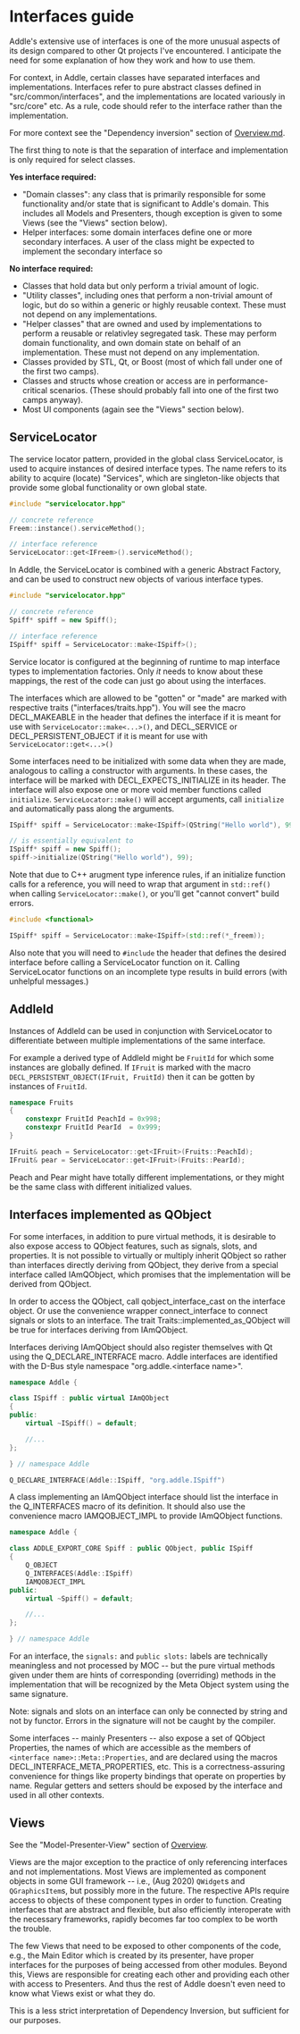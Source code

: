 
# Interfaces guide

Addle's extensive use of interfaces is one of the more unusual aspects of its
design compared to other Qt projects I've encountered. I anticipate the need for 
some explanation of how they work and how to use them.

For context, in Addle, certain classes have separated interfaces and
implementations. Interfaces refer to pure abstract classes defined in
"src/common/interfaces", and the implementations are located variously in
"src/core" etc. As a rule, code should refer to the interface rather than the
implementation.

For more context see the "Dependency inversion" section of
[Overview.md](./Overview.md).

The first thing to note is that the separation of interface and implementation
is only required for select classes.

**Yes interface required:**

- "Domain classes": any class that is primarily responsible for some
functionality and/or state that is significant to Addle's domain. This includes 
all Models and Presenters, though exception is given to some Views (see the
"Views" section below).
- Helper interfaces: some domain interfaces define one or more secondary 
interfaces. A user of the class might be expected to implement the secondary 
interface so

**No interface required:**

- Classes that hold data but only perform a trivial amount of logic.
- "Utility classes", including ones that perform a non-trivial amount of logic, 
but do so within a generic or highly reusable context. These must not depend on
any implementations.
- "Helper classes" that are owned and used by implementations to perform a 
reusable or relativley segregated task. These may perform domain functionality, 
and own domain state on behalf of an implementation. These must not depend on
any implementation.
- Classes provided by STL, Qt, or Boost (most of which fall under one of the
first two camps).
- Classes and structs whose creation or access are in performance-critical
scenarios. (These should probably fall into one of the first two camps anyway).
- Most UI components (again see the "Views" section below).

## ServiceLocator

The service locator pattern, provided in the global class ServiceLocator,
is used to acquire instances of desired interface types. The name refers to its
ability to acquire (locate) "Services", which are singleton-like objects that
provide some global functionality or own global state.

```c++
#include "servicelocator.hpp"

// concrete reference
Freem::instance().serviceMethod();

// interface reference
ServiceLocator::get<IFreem>().serviceMethod();
```

In Addle, the ServiceLocator is combined with a generic Abstract Factory, and
can be used to construct new objects of various interface types.

```c++
#include "servicelocator.hpp"

// concrete reference
Spiff* spiff = new Spiff();

// interface reference
ISpiff* spiff = ServiceLocator::make<ISpiff>();
```

Service locator is configured at the beginning of runtime to map interface types
to implementation factories. Only *it* needs to know about these mappings, the
rest of the code can just go about using the interfaces.

The interfaces which are allowed to be "gotten" or "made" are marked with
respective traits ("interfaces/traits.hpp"). You will see the macro
DECL_MAKEABLE in the header that defines the interface if it is meant for use
with `ServiceLocator::make<...>()`, and DECL_SERVICE or
DECL_PERSISTENT_OBJECT if it is meant for use with
`ServiceLocator::get<...>()`

Some interfaces need to be initialized with some data when they are made,
analogous to calling a constructor with arguments. In these cases, the interface
will be marked with DECL_EXPECTS_INITIALIZE in its header. The interface will
also expose one or more void member functions called `initialize`.
`ServiceLocator::make()` will accept arguments, call `initialize`
and automatically pass along the arguments.

```c++
ISpiff* spiff = ServiceLocator::make<ISpiff>(QString("Hello world"), 99);

// is essentially equivalent to
ISpiff* spiff = new Spiff();
spiff->initialize(QString("Hello world"), 99);
```

Note that due to C++ arugment type inference rules, if an initialize function
calls for a reference, you will need to wrap that argument in `std::ref()`
when calling `ServiceLocator::make()`, or you'll get "cannot convert" build
errors.

```c++
#include <functional>

ISpiff* spiff = ServiceLocator::make<ISpiff>(std::ref(*_freem));
```

Also note that you will need to `#include` the header that defines the desired 
interface before calling a ServiceLocator function on it. Calling ServiceLocator 
functions on an incomplete type results in build errors (with unhelpful messages.)

## AddleId

Instances of AddleId can be used in conjunction with ServiceLocator to
differentiate between multiple implementations of the same interface.

For example a derived type of AddleId might be `FruitId` for which some
instances are globally defined. If `IFruit` is marked with the macro
`DECL_PERSISTENT_OBJECT(IFruit, FruitId)` then it can be gotten by instances of
`FruitId`.

```c++
namespace Fruits
{
    constexpr FruitId PeachId = 0x998;
    constexpr FruitId PearId  = 0x999;
}

IFruit& peach = ServiceLocator::get<IFruit>(Fruits::PeachId);
IFruit& pear = ServiceLocator::get<IFruit>(Fruits::PearId);
```

Peach and Pear might have totally different implementations, or they might be
the same class with different initialized values.

## Interfaces implemented as QObject

For some interfaces, in addition to pure virtual methods, it is desirable to 
also expose access to QObject features, such as signals, slots, and
properties. It is not possible to virtually or multiply inherit QObject so
rather than interfaces directly deriving from QObject, they derive from a
special interface called IAmQObject, which promises that the implementation
will be derived from QObject.

In order to access the QObject, call qobject_interface_cast on the interface
object. Or use the convenience wrapper connect_interface to connect signals
or slots to an interface. The trait Traits::implemented_as_QObject will be true
for interfaces deriving from IAmQObject.

Interfaces deriving IAmQObject should also register themselves with Qt using
the Q_DECLARE_INTERFACE macro. Addle interfaces are identified with the D-Bus
style namespace "org.addle.\<interface name\>".

```c++
namespace Addle {

class ISpiff : public virtual IAmQObject
{
public:
    virtual ~ISpiff() = default;

    //...
};

} // namespace Addle

Q_DECLARE_INTERFACE(Addle::ISpiff, "org.addle.ISpiff")
```

A class implementing an IAmQObject interface should list the interface in the
Q_INTERFACES macro of its definition. It should also use the convenience macro
IAMQOBJECT_IMPL to provide IAmQObject functions.

```c++
namespace Addle {

class ADDLE_EXPORT_CORE Spiff : public QObject, public ISpiff
{
    Q_OBJECT
    Q_INTERFACES(Addle::ISpiff)
    IAMQOBJECT_IMPL
public:
    virtual ~Spiff() = default;

    //...
};

} // namespace Addle
```

For an interface, the `signals:` and `public slots:` labels are technically
meaningless and not processed by MOC -- but the pure virtual methods given under
them are hints of corresponding (overriding) methods in the implementation that
will be recognized by the Meta Object system using the same signature.

Note: signals and slots on an interface can only be connected by string and not
by functor. Errors in the signature will not be caught by the compiler.

Some interfaces -- mainly Presenters -- also expose a set of QObject Properties,
the names of which are accessible as the members of
`<interface name>::Meta::Properties`, and are declared using the macros 
DECL_INTERFACE_META_PROPERTIES, etc. This is a correctness-assuring
convenience for things like property bindings that operate on properties by
name. Regular getters and setters should be exposed by the interface and used in
all other contexts. 

## Views

See the "Model-Presenter-View" section of [Overview](./Overview.md).

Views are the major exception to the practice of only referencing interfaces and
not implementations. Most Views are implemented as component objects in some GUI 
framework -- i.e., (Aug 2020) `QWidget`s and `QGraphicsItem`s, but possibly more
in the future. The respective APIs require access to objects of these component
types in order to function. Creating interfaces that are abstract and flexible,
but also efficiently interoperate with the necessary frameworks, rapidly 
becomes far too complex to be worth the trouble.

The few Views that need to be exposed to other components of the code, e.g., the
Main Editor which is created by its presenter, have proper interfaces for the
purposes of being accessed from other modules. Beyond this, Views are
responsible for creating each other and providing each other with access to
Presenters. And thus the rest of Addle doesn't even need to know what Views
exist or what they do.

This is a less strict interpretation of Dependency Inversion, but sufficient for
our purposes.
